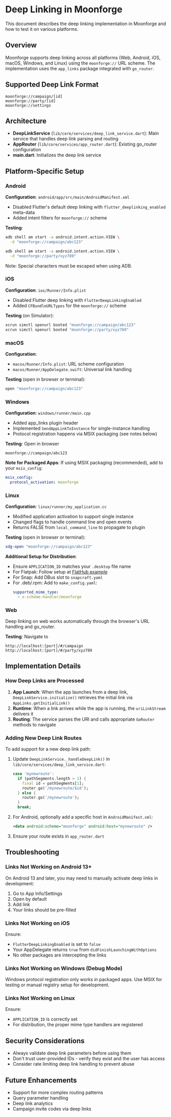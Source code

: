 # Deep Linking in Moonforge

This document describes the deep linking implementation in Moonforge and how to test it on various platforms.

## Overview

Moonforge supports deep linking across all platforms (Web, Android, iOS, macOS, Windows, and Linux) using the `moonforge://` URL scheme. The implementation uses the `app_links` package integrated with `go_router`.

## Supported Deep Link Format

```
moonforge://campaign/[id]
moonforge://party/[id]
moonforge://settings
```

## Architecture

- **DeepLinkService** (`lib/core/services/deep_link_service.dart`): Main service that handles deep link parsing and routing
- **AppRouter** (`lib/core/services/app_router.dart`): Existing go_router configuration
- **main.dart**: Initializes the deep link service

## Platform-Specific Setup

### Android

**Configuration**: `android/app/src/main/AndroidManifest.xml`

- Disabled Flutter's default deep linking with `flutter_deeplinking_enabled` meta-data
- Added intent filters for `moonforge://` scheme

**Testing**:
```bash
adb shell am start -a android.intent.action.VIEW \
  -d "moonforge://campaign/abc123"

adb shell am start -a android.intent.action.VIEW \
  -d "moonforge://party/xyz789"
```

Note: Special characters must be escaped when using ADB.

### iOS

**Configuration**: `ios/Runner/Info.plist`

- Disabled Flutter deep linking with `FlutterDeepLinkingEnabled`
- Added `CFBundleURLTypes` for the `moonforge://` scheme

**Testing** (on Simulator):
```bash
xcrun simctl openurl booted "moonforge://campaign/abc123"
xcrun simctl openurl booted "moonforge://party/xyz789"
```

### macOS

**Configuration**:
- `macos/Runner/Info.plist`: URL scheme configuration
- `macos/Runner/AppDelegate.swift`: Universal link handling

**Testing** (open in browser or terminal):
```bash
open "moonforge://campaign/abc123"
```

### Windows

**Configuration**: `windows/runner/main.cpp`

- Added app_links plugin header
- Implemented `SendAppLinkToInstance` for single-instance handling
- Protocol registration happens via MSIX packaging (see notes below)

**Testing**: Open in browser
```
moonforge://campaign/abc123
```

**Note for Packaged Apps**: 
If using MSIX packaging (recommended), add to your `msix_config`:
```yaml
msix_config:
  protocol_activation: moonforge
```

### Linux

**Configuration**: `linux/runner/my_application.cc`

- Modified application activation to support single instance
- Changed flags to handle command line and open events
- Returns FALSE from `local_command_line` to propagate to plugin

**Testing** (open in browser or terminal):
```bash
xdg-open "moonforge://campaign/abc123"
```

**Additional Setup for Distribution**:
- Ensure `APPLICATION_ID` matches your `.desktop` file name
- For Flatpak: Follow setup at [FlatHub example](https://github.com/flathub/io.appflowy.AppFlowy)
- For Snap: Add DBus slot to `snapcraft.yaml`
- For .deb/.rpm: Add to `make_config.yaml`:
  ```yaml
  supported_mime_type:
    - x-scheme-handler/moonforge
  ```

### Web

Deep linking on web works automatically through the browser's URL handling and go_router.

**Testing**: Navigate to
```
http://localhost:[port]/#/campaign
http://localhost:[port]/#/party/xyz789
```

## Implementation Details

### How Deep Links are Processed

1. **App Launch**: When the app launches from a deep link, `DeepLinkService.initialize()` retrieves the initial link via `AppLinks.getInitialLink()`
2. **Runtime**: When a link arrives while the app is running, the `uriLinkStream` delivers it
3. **Routing**: The service parses the URI and calls appropriate `GoRouter` methods to navigate

### Adding New Deep Link Routes

To add support for a new deep link path:

1. Update `DeepLinkService._handleDeepLink()` in `lib/core/services/deep_link_service.dart`:
   ```dart
   case 'mynewroute':
     if (pathSegments.length > 1) {
       final id = pathSegments[1];
       router.go('/mynewroute/$id');
     } else {
       router.go('/mynewroute');
     }
     break;
   ```

2. For Android, optionally add a specific host in `AndroidManifest.xml`:
   ```xml
   <data android:scheme="moonforge" android:host="mynewroute" />
   ```

3. Ensure your route exists in `app_router.dart`

## Troubleshooting

### Links Not Working on Android 13+

On Android 13 and later, you may need to manually activate deep links in development:
1. Go to App Info/Settings
2. Open by default
3. Add link
4. Your links should be pre-filled

### Links Not Working on iOS

Ensure:
- `FlutterDeepLinkingEnabled` is set to `false`
- Your AppDelegate returns `true` from `didFinishLaunchingWithOptions`
- No other packages are intercepting the links

### Links Not Working on Windows (Debug Mode)

Windows protocol registration only works in packaged apps. Use MSIX for testing or manual registry setup for development.

### Links Not Working on Linux

Ensure:
- `APPLICATION_ID` is correctly set
- For distribution, the proper mime type handlers are registered

## Security Considerations

- Always validate deep link parameters before using them
- Don't trust user-provided IDs - verify they exist and the user has access
- Consider rate limiting deep link handling to prevent abuse

## Future Enhancements

- Support for more complex routing patterns
- Query parameter handling
- Deep link analytics
- Campaign invite codes via deep links

